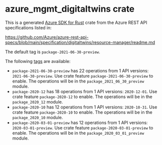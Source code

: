 # azure_mgmt_digitaltwins crate

This is a generated [Azure SDK for Rust](https://github.com/Azure/azure-sdk-for-rust) crate from the Azure REST API specifications listed in:

https://github.com/Azure/azure-rest-api-specs/blob/main/specification/digitaltwins/resource-manager/readme.md

The default tag is `package-2021-06-30-preview`.

The following [tags](https://github.com/Azure/azure-sdk-for-rust/blob/main/services/tags.md) are available:

- `package-2021-06-30-preview` has 22 operations from 1 API versions: `2021-06-30-preview`. Use crate feature `package-2021-06-30-preview` to enable. The operations will be in the `package_2021_06_30_preview` module.
- `package-2020-12` has 18 operations from 1 API versions: `2020-12-01`. Use crate feature `package-2020-12` to enable. The operations will be in the `package_2020_12` module.
- `package-2020-10` has 12 operations from 1 API versions: `2020-10-31`. Use crate feature `package-2020-10` to enable. The operations will be in the `package_2020_10` module.
- `package-2020-03-01-preview` has 12 operations from 1 API versions: `2020-03-01-preview`. Use crate feature `package-2020-03-01-preview` to enable. The operations will be in the `package_2020_03_01_preview` module.